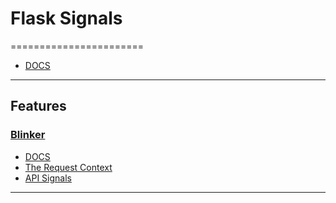 # Flask Signals
=======================

- [DOCS](https://flask.palletsprojects.com/en/1.1.x/signals/)


-----------------------------------------------------------------------------------------------------


## Features


### [Blinker](https://pypi.org/project/blinker/)

- [DOCS](https://pythonhosted.org/blinker/)
- [The Request Context](https://flask.palletsprojects.com/en/1.1.x/reqcontext/#request-context)
- [API Signals](https://flask.palletsprojects.com/en/1.1.x/api/#core-signals-list)


-----------------------------------------------------------------------------------------------------